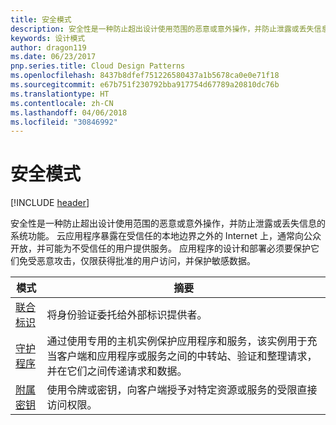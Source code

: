 ```yaml
---
title: 安全模式
description: 安全性是一种防止超出设计使用范围的恶意或意外操作，并防止泄露或丢失信息的系统功能。 云应用程序暴露在受信任的本地边界之外的 Internet 上，通常向公众开放，并可能为不受信任的用户提供服务。 应用程序的设计和部署必须要保护它们免受恶意攻击，仅限获得批准的用户访问，并保护敏感数据。
keywords: 设计模式
author: dragon119
ms.date: 06/23/2017
pnp.series.title: Cloud Design Patterns
ms.openlocfilehash: 8437b8dfef751226580437a1b5678ca0e0e71f18
ms.sourcegitcommit: e67b751f230792bba917754d67789a20810dc76b
ms.translationtype: HT
ms.contentlocale: zh-CN
ms.lasthandoff: 04/06/2018
ms.locfileid: "30846992"
---
```

# <a name="security-patterns"></a>安全模式

[!INCLUDE [header](../../_includes/header.md)]

安全性是一种防止超出设计使用范围的恶意或意外操作，并防止泄露或丢失信息的系统功能。 云应用程序暴露在受信任的本地边界之外的 Internet 上，通常向公众开放，并可能为不受信任的用户提供服务。 应用程序的设计和部署必须要保护它们免受恶意攻击，仅限获得批准的用户访问，并保护敏感数据。


|                    模式                     |                                                                                                         摘要                                                                                                         |
|------------------------------------------------|-------------------------------------------------------------------------------------------------------------------------------------------------------------------------------------------------------------------------|
| [联合标识](../federated-identity.md) |                                                                                将身份验证委托给外部标识提供者。                                                                                |
|         [守护程序](../gatekeeper.md)         | 通过使用专用的主机实例保护应用程序和服务，该实例用于充当客户端和应用程序或服务之间的中转站、验证和整理请求，并在它们之间传递请求和数据。 |
|          [附属密钥](../valet-key.md)          |                                                        使用令牌或密钥，向客户端授予对特定资源或服务的受限直接访问权限。                                                        |

